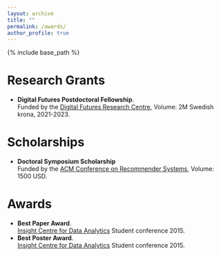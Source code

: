 ```yaml
---
layout: archive
title: ""
permalink: /awards/
author_profile: true
---
```


{% include base_path %}


Research Grants
======
* **Digital Futures Postdoctoral Fellowship**.<br>
  Funded by the [Digital Futures Research Centre](https://www.digitalfutures.kth.se/), Volume: 2M Swedish krona, 2021-2023.


Scholarships
======
* **Doctoral Symposium Scholarship**<br>
  Funded by the [ACM Conference on Recommender Systems](https://recsys.acm.org/), Volume: 1500 USD.


Awards
======
* **Best Paper Award**.<br>
  [Insight Centre for Data Analytics](https://www.insight-centre.org/) Student conference 2015.
* **Best Poster Award**.<br>
  [Insight Centre for Data Analytics](https://www.insight-centre.org/) Student conference 2015.





